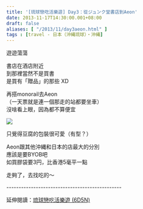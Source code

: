 ```yaml
---
title: '[琉球戀吃活樂遊] Day3：從ジュンク堂書店到Aeon'
date: 2013-11-17T14:30:00.001+08:00
draft: false
aliases: [ "/2013/11/day3aeon.html" ]
tags : [travel - 日本（沖縄琉球）・沖縄]
---
```


遊遊蕩蕩  
  
書店在酒店附近  
到那裡當然不是買書  
是買有「贈品」的那些 XD  
  
再搭monorail去Aeon  
（一天票就是連一個那走的站都要坐車）  
沒啥看上眼，因為都不算便宜  

![](/images/okinawa3k.jpg)

只覺得豆腐的包裝很可愛（有型？）  
  
Aeon跟其他沖縄和日本的店最大的分別  
應該是要BYOB吧  
如買膠袋要3円，比香港5毫平一點  
  
  
走夠了，去找吃的～  
  
\-----------------------------------------------  
  
延伸閱讀：[琉球戀吃活樂遊 (6D5N)](https://hidie.net/okinawa6d5n/)
